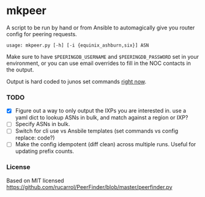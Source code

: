 # mkpeer

A script to be run by hand or from Ansible to automagically give you router config for peering requests.

`usage: mkpeer.py [-h] [-i {equinix_ashburn,six}] ASN`

Make sure to have `$PEERINGDB_USERNAME` and `$PEERINGDB_PASSWORD` set in your environment, or you can use email overrides to fill in the NOC contacts in the output.

Output is hard coded to junos set commands [right now](https://github.com/yeled/mkpeer/issues/2).

### TODO

 - [x] Figure out a way to only output the IXPs you are interested in.
       use a yaml dict to lookup ASNs in bulk, and match against a region or IXP?
 - [ ] Specify ASNs in bulk.
 - [ ] Switch for cli use vs Ansbile templates (set commands vs config replace: code?)
 - [ ] Make the config idempotent (diff clean) across multiple runs. Useful for updating prefix counts.

 ### License
 Based on MIT licensed https://github.com/rucarrol/PeerFinder/blob/master/peerfinder.py 
